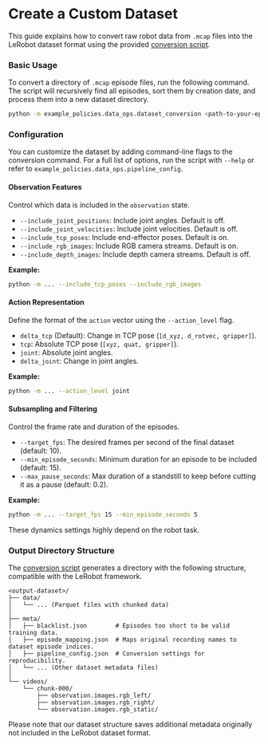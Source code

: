 # Create a Custom Dataset

This guide explains how to convert raw robot data from `.mcap` files into the LeRobot dataset format using the provided [conversion script](../notebooks/01_create_dataset.ipynb).

### Basic Usage

To convert a directory of `.mcap` episode files, run the following command. The script will recursively find all episodes, sort them by creation date, and process them into a new dataset directory.

```bash
python -m example_policies.data_ops.dataset_conversion <path-to-your-episodes> --output <path-to-output-dataset>
```

### Configuration

You can customize the dataset by adding command-line flags to the conversion command. For a full list of options, run the script with `--help` or refer to `example_policies.data_ops.pipeline_config`.

#### Observation Features

Control which data is included in the `observation` state.

-   `--include_joint_positions`: Include joint angles. Default is off.
-   `--include_joint_velocities`: Include joint velocities. Default is off.
-   `--include_tcp_poses`: Include end-effector poses. Default is on.
-   `--include_rgb_images`: Include RGB camera streams. Default is on.
-   `--include_depth_images`: Include depth camera streams. Default is off.

**Example:**
```bash
python -m ... --include_tcp_poses --include_rgb_images
```

#### Action Representation

Define the format of the `action` vector using the `--action_level` flag.

-   `delta_tcp` (Default): Change in TCP pose (`[d_xyz, d_rotvec, gripper]`).
-   `tcp`: Absolute TCP pose (`[xyz, quat, gripper]`).
-   `joint`: Absolute joint angles.
-   `delta_joint`: Change in joint angles.

**Example:**
```bash
python -m ... --action_level joint
```

#### Subsampling and Filtering

Control the frame rate and duration of the episodes.

-   `--target_fps`: The desired frames per second of the final dataset (default: 10).
-   `--min_episode_seconds`: Minimum duration for an episode to be included (default: 15).
-   `--max_pause_seconds`: Max duration of a standstill to keep before cutting it as a pause (default: 0.2).

**Example:**
```bash
python -m ... --target_fps 15 --min_episode_seconds 5
```

These dynamics settings highly depend on the robot task.

### Output Directory Structure

The [conversion script](../notebooks/01_create_dataset.ipynb) generates a directory with the following structure, compatible with the LeRobot framework.

```
<output-dataset>/
├── data/
│   └── ... (Parquet files with chunked data)
│
├── meta/
│   ├── blacklist.json        # Episodes too short to be valid training data.
│   ├── episode_mapping.json  # Maps original recording names to dataset episode indices.
│   ├── pipeline_config.json  # Conversion settings for reproducibility.
│   └── ... (Other dataset metadata files)
│
└── videos/
    └── chunk-000/
        ├── observation.images.rgb_left/
        ├── observation.images.rgb_right/
        └── observation.images.rgb_static/

```

Please note that our dataset structure saves additional metadata originally not included in the LeRobot dataset format.